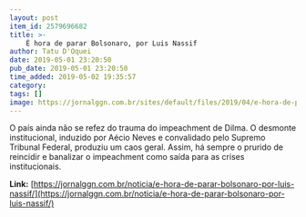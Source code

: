 ```yaml
---
layout: post
item_id: 2579696682
title: >-
    É hora de parar Bolsonaro, por Luis Nassif
author: Tatu D'Oquei
date: 2019-05-01 23:20:50
pub_date: 2019-05-01 23:20:50
time_added: 2019-05-02 19:35:57
category: 
tags: []
image: https://jornalggn.com.br/sites/default/files/2019/04/e-hora-de-parar-bolsonaro-por-luis-nassif-collage-fotorbolsonaro-1024x614.jpg
---
```


O país ainda não se refez do trauma do impeachment de Dilma. O desmonte institucional, induzido por Aécio Neves e convalidado pelo Supremo Tribunal Federal, produziu um caos geral. Assim, há sempre o prurido de reincidir e banalizar o impeachment como saída para as crises institucionais.

**Link:** [https://jornalggn.com.br/noticia/e-hora-de-parar-bolsonaro-por-luis-nassif/](https://jornalggn.com.br/noticia/e-hora-de-parar-bolsonaro-por-luis-nassif/)

